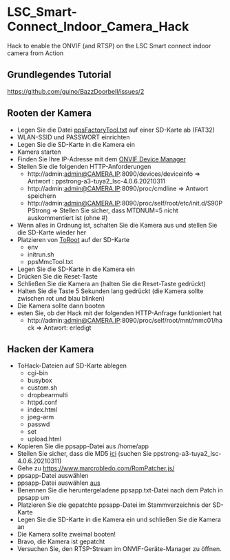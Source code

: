 # LSC_Smart-Connect_Indoor_Camera_Hack
Hack to enable the ONVIF (and RTSP) on the LSC Smart connect indoor camera from Action

## Grundlegendes Tutorial 
https://github.com/guino/BazzDoorbell/issues/2

## Rooten der Kamera
- Legen Sie die Datei [ppsFactoryTool.txt](https://github.com/n3odym3/LSC_Smart-Connect_Indoor_Camera_Hack/blob/main/ToRoot) auf einer SD-Karte ab (FAT32)
- WLAN-SSID und PASSWORT einrichten
- Legen Sie die SD-Karte in die Kamera ein
- Kamera starten
- Finden Sie Ihre IP-Adresse mit dem [ONVIF Device Manager](https://sourceforge.net/projects/onvifdm/)
- Stellen Sie die folgenden HTTP-Anforderungen
  - http://admin:admin@CAMERA.IP:8090/devices/deviceinfo => Antwort : ppstrong-a3-tuya2_lsc-4.0.6.20210311
  - http://admin:admin@CAMERA.IP:8090/proc/cmdline => Antwort speichern
  - http://admin:admin@CAMERA.IP:8090/proc/self/root/etc/init.d/S90PPStrong => Stellen Sie sicher, dass MTDNUM=5 nicht auskommentiert ist (ohne #)
- Wenn alles in Ordnung ist, schalten Sie die Kamera aus und stellen Sie die SD-Karte wieder her
- Platzieren von [ToRoot](https://github.com/n3odym3/LSC_Smart-Connect_Indoor_Camera_Hack/blob/main/ToRoot) auf der SD-Karte
  - env
  - initrun.sh
  - ppsMmcTool.txt
- Legen Sie die SD-Karte in die Kamera ein
- Drücken Sie die Reset-Taste
- Schließen Sie die Kamera an (halten Sie die Reset-Taste gedrückt)
- Halten Sie die Taste 5 Sekunden lang gedrückt (die Kamera sollte zwischen rot und blau blinken)
- Die Kamera sollte dann booten
- esten Sie, ob der Hack mit der folgenden HTTP-Anfrage funktioniert hat 
  - http://admin:admin@CAMERA.IP:8090/proc/self/root/mnt/mmc01/hack => Antwort: erledigt
 
## Hacken der Kamera

- ToHack-Dateien auf SD-Karte ablegen
  - cgi-bin
  - busybox
  - custom.sh
  - dropbearmulti
  - httpd.conf
  - index.html
  - jpeg-arm
  - passwd
  - set
  - upload.html
- Kopieren Sie die ppsapp-Datei aus /home/app
- Stellen Sie sicher, dass die MD5 [ici](https://github.com/guino/ppsapp-rtsp/issues/1) (suchen Sie ppstrong-a3-tuya2_lsc-4.0.6.20210311) 
- Gehe zu https://www.marcrobledo.com/RomPatcher.js/
- ppsapp-Datei auswählen
- ppsapp-Datei auswählen [aus](https://github.com/guino/ppsapp-rtsp/files/6880255/ppsapp-onvif.zip)
- Benennen Sie die heruntergeladene ppsapp.txt-Datei nach dem Patch in ppsapp um
- Platzieren Sie die gepatchte ppsapp-Datei im Stammverzeichnis der SD-Karte
- Legen Sie die SD-Karte in die Kamera ein und schließen Sie die Kamera an
- Die Kamera sollte zweimal booten!
- Bravo, die Kamera ist gepatcht
- Versuchen Sie, den RTSP-Stream im ONVIF-Geräte-Manager zu öffnen.
